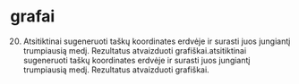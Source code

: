 grafai
======

20. Atsitiktinai sugeneruoti taškų koordinates erdvėje ir surasti juos jungiantį trumpiausią medį. Rezultatus atvaizduoti grafiškai.atsitiktinai sugeneruoti taškų koordinates erdvėje ir surasti juos jungiantį trumpiausią medį. Rezultatus atvaizduoti grafiškai.
